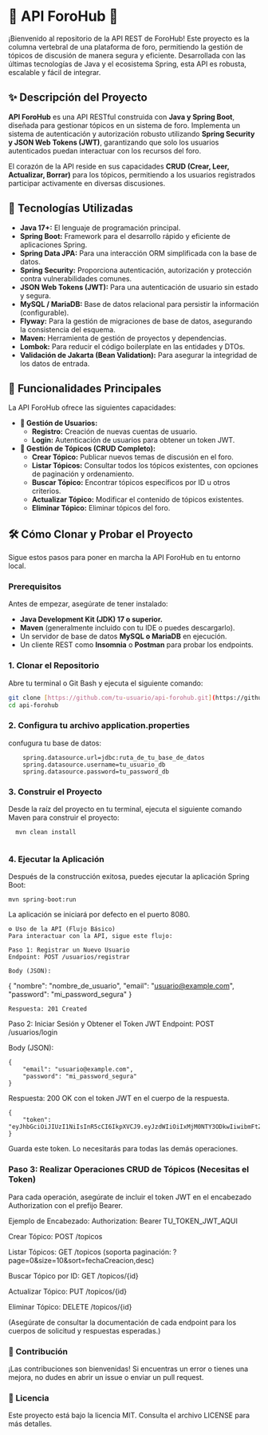 # 🚀 API ForoHub 🚀

¡Bienvenido al repositorio de la API REST de ForoHub! Este proyecto es la columna vertebral de una plataforma de foro, permitiendo la gestión de tópicos de discusión de manera segura y eficiente. Desarrollada con las últimas tecnologías de Java y el ecosistema Spring, esta API es robusta, escalable y fácil de integrar.

## ✨ Descripción del Proyecto

**API ForoHub** es una API RESTful construida con **Java y Spring Boot**, diseñada para gestionar tópicos en un sistema de foro. Implementa un sistema de autenticación y autorización robusto utilizando **Spring Security y JSON Web Tokens (JWT)**, garantizando que solo los usuarios autenticados puedan interactuar con los recursos del foro.

El corazón de la API reside en sus capacidades **CRUD (Crear, Leer, Actualizar, Borrar)** para los tópicos, permitiendo a los usuarios registrados participar activamente en diversas discusiones.

## 🌟 Tecnologías Utilizadas

* **Java 17+:** El lenguaje de programación principal.
* **Spring Boot:** Framework para el desarrollo rápido y eficiente de aplicaciones Spring.
* **Spring Data JPA:** Para una interacción ORM simplificada con la base de datos.
* **Spring Security:** Proporciona autenticación, autorización y protección contra vulnerabilidades comunes.
* **JSON Web Tokens (JWT):** Para una autenticación de usuario sin estado y segura.
* **MySQL / MariaDB:** Base de datos relacional para persistir la información (configurable).
* **Flyway:** Para la gestión de migraciones de base de datos, asegurando la consistencia del esquema.
* **Maven:** Herramienta de gestión de proyectos y dependencias.
* **Lombok:** Para reducir el código boilerplate en las entidades y DTOs.
* **Validación de Jakarta (Bean Validation):** Para asegurar la integridad de los datos de entrada.

## 🚀 Funcionalidades Principales

La API ForoHub ofrece las siguientes capacidades:

* **👥 Gestión de Usuarios:**
    * **Registro:** Creación de nuevas cuentas de usuario.
    * **Login:** Autenticación de usuarios para obtener un token JWT.
* **💬 Gestión de Tópicos (CRUD Completo):**
    * **Crear Tópico:** Publicar nuevos temas de discusión en el foro.
    * **Listar Tópicos:** Consultar todos los tópicos existentes, con opciones de paginación y ordenamiento.
    * **Buscar Tópico:** Encontrar tópicos específicos por ID u otros criterios.
    * **Actualizar Tópico:** Modificar el contenido de tópicos existentes.
    * **Eliminar Tópico:** Eliminar tópicos del foro.

## 🛠️ Cómo Clonar y Probar el Proyecto

Sigue estos pasos para poner en marcha la API ForoHub en tu entorno local.

### Prerequisitos

Antes de empezar, asegúrate de tener instalado:

* **Java Development Kit (JDK) 17 o superior.**
* **Maven** (generalmente incluido con tu IDE o puedes descargarlo).
* Un servidor de base de datos **MySQL o MariaDB** en ejecución.
* Un cliente REST como **Insomnia** o **Postman** para probar los endpoints.

### 1. Clonar el Repositorio

Abre tu terminal o Git Bash y ejecuta el siguiente comando:

```bash
git clone [https://github.com/tu-usuario/api-forohub.git](https://github.com/tu-usuario/api-forohub.git)
cd api-forohub
````
### 2. Configura tu archivo application.properties
confugura tu base de datos:

````application.properties
    spring.datasource.url=jdbc:ruta_de_tu_base_de_datos
    spring.datasource.username=tu_usuario_db
    spring.datasource.password=tu_password_db
````
### 3. Construir el Proyecto
Desde la raíz del proyecto en tu terminal, ejecuta el siguiente comando Maven para construir el proyecto:
````
  mvn clean install
  
  ````
### 4. Ejecutar la Aplicación
Después de la construcción exitosa, puedes ejecutar la aplicación Spring Boot:


````
mvn spring-boot:run
````
La aplicación se iniciará por defecto en el puerto 8080.
````
⚙️ Uso de la API (Flujo Básico)
Para interactuar con la API, sigue este flujo:

Paso 1: Registrar un Nuevo Usuario
Endpoint: POST /usuarios/registrar

Body (JSON):

````
{
    "nombre": "nombre_de_usuario",
    "email": "usuario@example.com",
    "password": "mi_password_segura"
}
````
Respuesta: 201 Created

````
Paso 2: Iniciar Sesión y Obtener el Token JWT
Endpoint: POST /usuarios/login

Body (JSON):
````
{
    "email": "usuario@example.com",
    "password": "mi_password_segura"
}
````
Respuesta: 200 OK con el token JWT en el cuerpo de la respuesta.
````
{
    "token": "eyJhbGciOiJIUzI1NiIsInR5cCI6IkpXVCJ9.eyJzdWIiOiIxMjM0NTY3ODkwIiwibmFtZSI6IkpvaG4gRG9lIiwiaWF0IjoxNTE2MjM5MDIyfQ.SflKxwRJSMeKKF2QT4fwpMeJf36POk6yJV_adQssw5c"
}
````
Guarda este token. Lo necesitarás para todas las demás operaciones.

### Paso 3: Realizar Operaciones CRUD de Tópicos (Necesitas el Token)
Para cada operación, asegúrate de incluir el token JWT en el encabezado Authorization con el prefijo Bearer.

Ejemplo de Encabezado:
Authorization: Bearer TU_TOKEN_JWT_AQUI

Crear Tópico: POST /topicos

Listar Tópicos: GET /topicos (soporta paginación: ?page=0&size=10&sort=fechaCreacion,desc)

Buscar Tópico por ID: GET /topicos/{id}

Actualizar Tópico: PUT /topicos/{id}

Eliminar Tópico: DELETE /topicos/{id}

(Asegúrate de consultar la documentación de cada endpoint para los cuerpos de solicitud y respuestas esperadas.)
<h3>🤝 Contribución</h3>

¡Las contribuciones son bienvenidas! Si encuentras un error o tienes una mejora, no dudes en abrir un issue o enviar un pull request.

 <h3>📄 Licencia</h3>
Este proyecto está bajo la licencia MIT. Consulta el archivo LICENSE para más detalles.